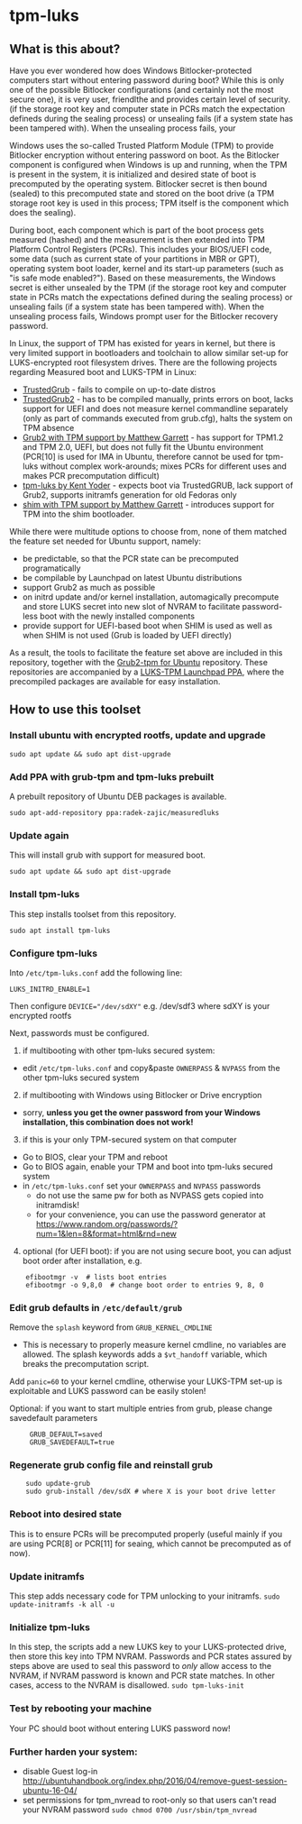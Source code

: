 # tpm-luks

## What is this about?
Have you ever wondered how does Windows Bitlocker-protected computers start without entering password during boot? While this is only one of the possible Bitlocker configurations (and certainly not the most secure one), it is very user, friendlthe and provides certain level of security. (if the storage root key and computer state in PCRs match the expectation defineds during the sealing process) or unsealing fails (if a system state has been tampered with). When the unsealing process fails, your 

Windows uses the so-called Trusted Platform Module (TPM) to provide Bitlocker encryption without entering password on boot.
As the Bitlocker component is configured when Windows is up and running, when the TPM is present in the system, it is initialized and desired state of boot is precomputed by the operating system. Bitlocker secret is then bound (sealed) to this precomputed state and stored on the boot drive (a TPM storage root key is used in this process; TPM itself is the component which does the sealing).

During boot, each component which is part of the boot process gets measured (hashed) and the measurement is then extended into TPM Platform Control Registers (PCRs). This includes your BIOS/UEFI code, some data (such as current state of your partitions in MBR or GPT), operating system boot loader, kernel and its start-up parameters (such as "is safe mode enabled?"). Based on these measurements, the Windows secret is either unsealed by the TPM (if the storage root key and computer state in PCRs match the expectations defined during the sealing process) or unsealing fails (if a system state has been tampered with). When the unsealing process fails, Windows prompt user for the Bitlocker recovery password.

In Linux, the support of TPM has existed for years in kernel, but there is very limited support in bootloaders and toolchain to allow similar set-up for LUKS-encrypted root filesystem drives. There are the following projects regarding Measured boot and LUKS-TPM in Linux:
* [TrustedGrub](https://projects.sirrix.com/trac/trustedgrub/) - fails to compile on up-to-date distros
* [TrustedGrub2](https://github.com/Rohde-Schwarz-Cybersecurity/TrustedGRUB2) - has to be compiled manually, prints errors on boot, lacks support for UEFI and does not measure kernel commandline separately (only as part of commands executed from grub.cfg), halts the system on TPM absence
* [Grub2 with TPM support by Matthew Garrett](https://github.com/mjg59/grub) - has support for TPM1.2 and TPM 2.0, UEFI, but does not fully fit the Ubuntu environment (PCR[10] is used for IMA in Ubuntu, therefore cannot be used for tpm-luks without complex work-arounds; mixes PCRs for different uses and makes PCR precomputation difficult)
* [tpm-luks by Kent Yoder](https://github.com/shpedoikal/tpm-luks) - expects boot via TrustedGRUB, lack support of Grub2, supports initramfs generation for old Fedoras only
* [shim with TPM support by Matthew Garrett](https://github.com/mjg59/shim/commits/tpm) - introduces support for TPM into the shim bootloader.
 
While there were multitude options to choose from, none of them matched the feature set needed for Ubuntu support, namely:
* be predictable, so that the PCR state can be precomputed programatically
* be compilable by Launchpad on latest Ubuntu distributions
* support Grub2 as much as possible
* on initrd update and/or kernel installation, automagically precompute and store LUKS secret into new slot of NVRAM to facilitate password-less boot with the newly installed components
* provide support for UEFI-based boot when SHIM is used as well as when SHIM is not used (Grub is loaded by UEFI directly)
 
As a result, the tools to facilitate the feature set above are included in this repository, together with the [Grub2-tpm for Ubuntu](https://github.com/zajdee/ubuntu1704-grub-tpm) repository. These repositories are accompanied by a [LUKS-TPM Launchpad PPA](https://launchpad.net/~radek-zajic/+archive/ubuntu/measuredluks), where the precompiled packages are available for easy installation.

## How to use this toolset

### Install ubuntu with encrypted rootfs, update and upgrade

`sudo apt update && sudo apt dist-upgrade`

### Add PPA with grub-tpm and tpm-luks prebuilt
A prebuilt repository of Ubuntu DEB packages is available.

`sudo apt-add-repository ppa:radek-zajic/measuredluks`

### Update again
This will install grub with support for measured boot.

`sudo apt update && sudo apt dist-upgrade`

### Install tpm-luks
This step installs toolset from this repository.

`sudo apt install tpm-luks`

### Configure tpm-luks
Into `/etc/tpm-luks.conf` add the following line:

`LUKS_INITRD_ENABLE=1`

Then configure `DEVICE="/dev/sdXY"` e.g. /dev/sdf3 where sdXY is your encrypted rootfs

Next, passwords must be configured.

1. if multibooting with other tpm-luks secured system: 
 * edit `/etc/tpm-luks.conf` and copy&paste `OWNERPASS` & `NVPASS` from the other tpm-luks secured system
2. if multibooting with Windows using Bitlocker or Drive encryption
 * sorry, **unless you get the owner password from your Windows installation, this combination does not work!**
3. if this is your only TPM-secured system on that computer
 * Go to BIOS, clear your TPM and reboot
 * Go to BIOS again, enable your TPM and boot into tpm-luks secured system
 * in `/etc/tpm-luks.conf` set your `OWNERPASS` and `NVPASS` passwords 
    * do not use the same pw for both as NVPASS gets copied into initramdisk!
    * for your convenience, you can use the password generator at https://www.random.org/passwords/?num=1&len=8&format=html&rnd=new
4. optional (for UEFI boot): if you are not using secure boot, you can adjust boot order after installation, e.g.
```
    efibootmgr -v  # lists boot entries
    efibootmgr -o 9,8,0  # change boot order to entries 9, 8, 0
```

### Edit grub defaults in `/etc/default/grub`
Remove the `splash` keyword from `GRUB_KERNEL_CMDLINE`
 * This is necessary to properly measure kernel cmdline, no variables are allowed. The splash keywords adds a `$vt_handoff` variable, which breaks the precomputation script.

Add `panic=60` to your kernel cmdline, otherwise your LUKS-TPM set-up is exploitable and LUKS password can be easily stolen!

Optional: if you want to start multiple entries from grub, please change savedefault parameters
```
     GRUB_DEFAULT=saved
     GRUB_SAVEDEFAULT=true
```

### Regenerate grub config file and reinstall grub
```
    sudo update-grub
    sudo grub-install /dev/sdX # where X is your boot drive letter
```

### Reboot into desired state
This is to ensure PCRs will be precomputed properly (useful mainly if you are using PCR[8] or PCR[11] for seaing, which cannot be precomputed as of now).

### Update initramfs
This step adds necessary code for TPM unlocking to your initramfs.
`sudo update-initramfs -k all -u`

### Initialize tpm-luks
In this step, the scripts add a new LUKS key to your LUKS-protected drive, then store this key into TPM NVRAM. Passwords and PCR states assured by steps above are used to seal this password to *only* allow access to the NVRAM, if NVRAM password is known and PCR state matches. In other cases, access to the NVRAM is disallowed.
`sudo tpm-luks-init`

### Test by rebooting your machine
Your PC should boot without entering LUKS password now!

### Further harden your system:
  * disable Guest log-in
 http://ubuntuhandbook.org/index.php/2016/04/remove-guest-session-ubuntu-16-04/
  * set permissions for tpm_nvread to root-only so that users can't read your NVRAM password
`sudo chmod 0700 /usr/sbin/tpm_nvread`
